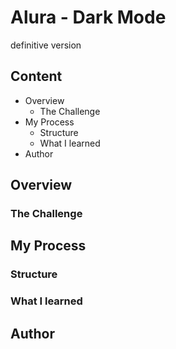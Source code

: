 # Alura - Dark Mode
definitive version

## Content
* Overview
     * The Challenge
* My Process
     * Structure
     * What I learned
* Author

## Overview
### The Challenge

## My Process
### Structure
### What I learned

## Author